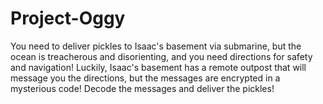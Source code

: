 # Project-Oggy
You need to deliver pickles to Isaac's basement via submarine, but the ocean is treacherous and disorienting, and you need directions for safety and navigation! Luckily, Isaac's basement has a remote outpost that will message you the directions, but the messages are encrypted in a mysterious code! Decode the messages and deliver the pickles!
